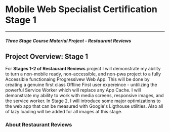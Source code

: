 # Mobile Web Specialist Certification Stage 1 
---
#### _Three Stage Course Material Project - Restaurant Reviews_

## Project Overview: Stage 1

For **Stages 1-2 of Restaurant Reviews** project I will demonstrate my ability to turn a non-mobile ready, non-accessible, and non-pwa project to a fully Accessible functionaing 
Progressivew Web App. This will be done by creating a genuine first class Offline First user expereince - untilizing the powerful Service Worker which will replace any App Cache.
I will demonstrate my ability to work with media screens, responsive images, and the service worker. In Stage 2, I will introduce some major optimizations to the web app that can
be measured with Google's Ligthouse utilities. Also all of lazy loading will be added for all images at this stage. 


### About Restaurant Reviews









